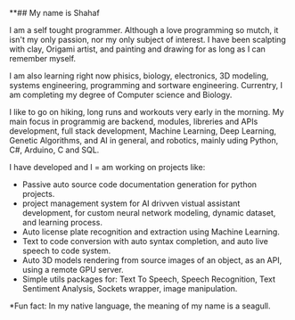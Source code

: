 **## My name is Shahaf

I am a self tought programmer. Although a love programming so mutch, it isn't my only passion, nor my only subject of interest.
I have been scalpting with clay, Origami artist, and painting and drawing for as long as I can remember myself.

I am also learning right now phisics, biology, electronics, 3D modeling, systems engineering, programming and sortware engineering.
Currentry, I am completing my degree of Computer science and Biology.

I like to go on hiking, long runs and workouts very early in the morning.
My main focus in programmig are backend, modules, libreries and APIs development, full stack development, Machine Learning, 
Deep Learning, Genetic Algorithms, and AI in general, and robotics, mainly uding Python, C#, Arduino, C and SQL. 

I have developed and I = am working on projects like:
  - Passive auto source code documentation generation for python projects.
  - project management system for AI drivven vistual assistant development, for custom neural network modeling, dynamic dataset, and learning process.
  - Auto license plate recognition and extraction using Machine Learning.
  - Text to code conversion with auto syntax completion, and auto live speech to code system.
  - Auto 3D models rendering from source images of an object, as an API, using a remote GPU server.
  - Simple utils packages for: Text To Speech, Speech Recognition, Text Sentiment Analysis, Sockets wrapper, image manipulation.

*Fun fact: In my native language, the meaning of my name is a seagull.
